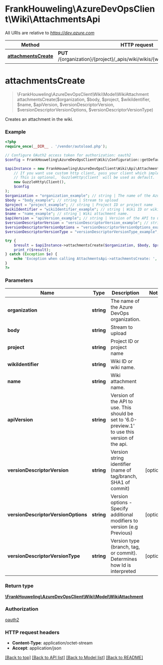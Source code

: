 # FrankHouweling\AzureDevOpsClient\Wiki\AttachmentsApi

All URIs are relative to *https://dev.azure.com*

Method | HTTP request | Description
------------- | ------------- | -------------
[**attachmentsCreate**](AttachmentsApi.md#attachmentsCreate) | **PUT** /{organization}/{project}/_apis/wiki/wikis/{wikiIdentifier}/attachments | 


# **attachmentsCreate**
> \FrankHouweling\AzureDevOpsClient\Wiki\Model\WikiAttachment attachmentsCreate($organization, $body, $project, $wikiIdentifier, $name, $apiVersion, $versionDescriptorVersion, $versionDescriptorVersionOptions, $versionDescriptorVersionType)



Creates an attachment in the wiki.

### Example
```php
<?php
require_once(__DIR__ . '/vendor/autoload.php');

// Configure OAuth2 access token for authorization: oauth2
$config = FrankHouweling\AzureDevOpsClient\Wiki\Configuration::getDefaultConfiguration()->setAccessToken('YOUR_ACCESS_TOKEN');

$apiInstance = new FrankHouweling\AzureDevOpsClient\Wiki\Api\AttachmentsApi(
    // If you want use custom http client, pass your client which implements `GuzzleHttp\ClientInterface`.
    // This is optional, `GuzzleHttp\Client` will be used as default.
    new GuzzleHttp\Client(),
    $config
);
$organization = "organization_example"; // string | The name of the Azure DevOps organization.
$body = "body_example"; // string | Stream to upload
$project = "project_example"; // string | Project ID or project name
$wikiIdentifier = "wikiIdentifier_example"; // string | Wiki ID or wiki name.
$name = "name_example"; // string | Wiki attachment name.
$apiVersion = "apiVersion_example"; // string | Version of the API to use.  This should be set to '6.0-preview.1' to use this version of the api.
$versionDescriptorVersion = "versionDescriptorVersion_example"; // string | Version string identifier (name of tag/branch, SHA1 of commit)
$versionDescriptorVersionOptions = "versionDescriptorVersionOptions_example"; // string | Version options - Specify additional modifiers to version (e.g Previous)
$versionDescriptorVersionType = "versionDescriptorVersionType_example"; // string | Version type (branch, tag, or commit). Determines how Id is interpreted

try {
    $result = $apiInstance->attachmentsCreate($organization, $body, $project, $wikiIdentifier, $name, $apiVersion, $versionDescriptorVersion, $versionDescriptorVersionOptions, $versionDescriptorVersionType);
    print_r($result);
} catch (Exception $e) {
    echo 'Exception when calling AttachmentsApi->attachmentsCreate: ', $e->getMessage(), PHP_EOL;
}
?>
```

### Parameters

Name | Type | Description  | Notes
------------- | ------------- | ------------- | -------------
 **organization** | **string**| The name of the Azure DevOps organization. |
 **body** | **string**| Stream to upload |
 **project** | **string**| Project ID or project name |
 **wikiIdentifier** | **string**| Wiki ID or wiki name. |
 **name** | **string**| Wiki attachment name. |
 **apiVersion** | **string**| Version of the API to use.  This should be set to &#39;6.0-preview.1&#39; to use this version of the api. |
 **versionDescriptorVersion** | **string**| Version string identifier (name of tag/branch, SHA1 of commit) | [optional]
 **versionDescriptorVersionOptions** | **string**| Version options - Specify additional modifiers to version (e.g Previous) | [optional]
 **versionDescriptorVersionType** | **string**| Version type (branch, tag, or commit). Determines how Id is interpreted | [optional]

### Return type

[**\FrankHouweling\AzureDevOpsClient\Wiki\Model\WikiAttachment**](../Model/WikiAttachment.md)

### Authorization

[oauth2](../../README.md#oauth2)

### HTTP request headers

 - **Content-Type**: application/octet-stream
 - **Accept**: application/json

[[Back to top]](#) [[Back to API list]](../../README.md#documentation-for-api-endpoints) [[Back to Model list]](../../README.md#documentation-for-models) [[Back to README]](../../README.md)

